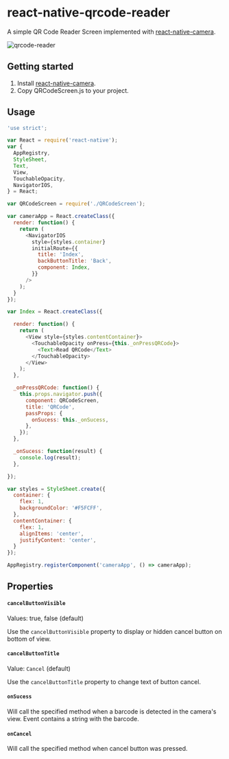 # react-native-qrcode-reader
A simple QR Code Reader Screen implemented with [react-native-camera](https://github.com/lwansbrough/react-native-camera).

![qrcode-reader](https://raw.githubusercontent.com/lazaronixon/react-native-qrcode-reader/master/screenshots/screen.png)

## Getting started
1. Install [react-native-camera](https://github.com/lwansbrough/react-native-camera/blob/master/README.md#getting-started).
2. Copy QRCodeScreen.js to your project.

## Usage

```javascript
'use strict';

var React = require('react-native');
var {
  AppRegistry,
  StyleSheet,
  Text,
  View,
  TouchableOpacity,
  NavigatorIOS,
} = React;

var QRCodeScreen = require('./QRCodeScreen');

var cameraApp = React.createClass({
  render: function() {
    return (
      <NavigatorIOS
        style={styles.container}
        initialRoute={{
          title: 'Index',
          backButtonTitle: 'Back',
          component: Index,
        }}
      />
    );
  }
});

var Index = React.createClass({

  render: function() {
    return (
      <View style={styles.contentContainer}>
        <TouchableOpacity onPress={this._onPressQRCode}>
          <Text>Read QRCode</Text>
        </TouchableOpacity>
      </View>
    );
  },

  _onPressQRCode: function() {
    this.props.navigator.push({
      component: QRCodeScreen,
      title: 'QRCode',
      passProps: {
        onSucess: this._onSucess,
      },
    });
  },

  _onSucess: function(result) {
    console.log(result);
  },

});

var styles = StyleSheet.create({
  container: {
    flex: 1,
    backgroundColor: '#F5FCFF',
  },
  contentContainer: {
    flex: 1,
    alignItems: 'center',
    justifyContent: 'center',
  }
});

AppRegistry.registerComponent('cameraApp', () => cameraApp);
```

## Properties

#### `cancelButtonVisible`

Values: true, false (default)

Use the `cancelButtonVisible` property to display or hidden cancel button on bottom of view.

#### `cancelButtonTitle`

Value: `Cancel` (default)

Use the `cancelButtonTitle` property to change text of button cancel.

#### `onSucess`

Will call the specified method when a barcode is detected in the camera's view.
Event contains a string with the barcode.

#### `onCancel`

Will call the specified method when cancel button was pressed.
